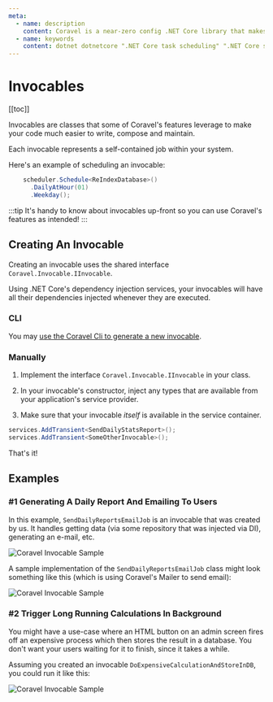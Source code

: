 ```yaml
---
meta:
  - name: description
    content: Coravel is a near-zero config .NET Core library that makes Task Scheduling, Caching, Queuing, Mailing, Event Broadcasting (and more) a breeze!
  - name: keywords
    content: dotnet dotnetcore ".NET Core task scheduling" ".NET Core scheduler" ".NET Core framework" ".NET Core Queue" ".NET Core Queuing" ".NET Core Caching" Coravel
---
```


# Invocables

[[toc]]

Invocables are classes that some of Coravel's features leverage to make your code much easier to write, compose and maintain.

Each invocable represents a self-contained job within your system. 

Here's an example of scheduling an invocable:

```csharp
    scheduler.Schedule<ReIndexDatabase>()
      .DailyAtHour(01)
      .Weekday();
```

:::tip
It's handy to know about invocables up-front so you can use Coravel's features as intended!
:::

## Creating An Invocable

Creating an invocable uses the shared interface `Coravel.Invocable.IInvocable`.

Using .NET Core's dependency injection services, your invocables will have all their dependencies injected whenever they are executed.

### CLI

You may [use the Coravel Cli to generate a new invocable](/Cli/#invocables).

### Manually

1. Implement the interface `Coravel.Invocable.IInvocable` in your class.

2. In your invocable's constructor, inject any types that are available from your application's service provider.

3. Make sure that your invocable _itself_ is available in the service container.

```csharp
services.AddTransient<SendDailyStatsReport>();
services.AddTransient<SomeOtherInvocable>();
```

That's it!

## Examples

### #1 Generating A Daily Report And Emailing To Users

In this example, `SendDailyReportsEmailJob` is an invocable that was created by us. It handles getting data (via some repository that was injected via DI), generating an e-mail, etc.

![Coravel Invocable Sample](/img/scheduledailyreport.png)

A sample implementation of the `SendDailyReportsEmailJob` class might look something like this (which is using Coravel's Mailer to send email):

![Coravel Invocable Sample](/img/dailyreportinvocable.png)

### #2 Trigger Long Running Calculations In Background

You might have a use-case where an HTML button on an admin screen fires off an expensive
process which then stores the result in a database. You don't want your users waiting for it to finish, since it takes a while. 

Assuming you created an invocable `DoExpensiveCalculationAndStoreInDB`, you could run it like this:

![Coravel Invocable Sample](/img/queueexpensive.png)





